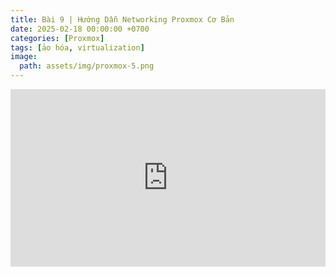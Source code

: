 ```yaml
---
title: Bài 9 | Hướng Dẫn Networking Proxmox Cơ Bản
date: 2025-02-18 00:00:00 +0700
categories: [Proxmox]
tags: [ảo hóa, virtualization]   
image:
  path: assets/img/proxmox-5.png 
---
```


<div style="position: relative; padding-bottom: 56.25%; height: 0; overflow: hidden; max-width: 100%; background: #000;">
  <iframe style="position: absolute; top: 0; left: 0; width: 100%; height: 100%;" 
          src="https://www.youtube.com/embed/oeXPNljHztE" 
          title="Bài 9 | Hướng Dẫn Networking Proxmox Cơ Bản | Tìm Hiểu Linux Bridge Dễ Hiểu Nhất"
          frameborder="0" allow="accelerometer; autoplay; clipboard-write; encrypted-media; 
          gyroscope; picture-in-picture; web-share" 
          referrerpolicy="strict-origin-when-cross-origin" 
          allowfullscreen>
  </iframe>
</div>
